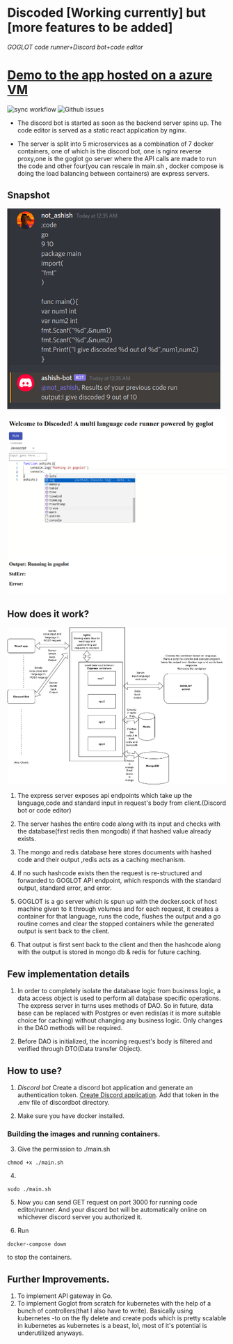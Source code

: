 # **Discoded** [Working currently] but [more features to be added]
*GOGLOT code runner+Discord bot+code editor*
# [Demo to the app hosted on a azure VM](https://discoded.centralindia.cloudapp.azure.com/)
![sync workflow](https://github.com/Revolyssup/discoded/actions/workflows/ci.yml/badge.svg?branch=master)
![Github issues](https://shields.io/github/issues/Revolyssup/discoded)
- The discord bot is started as soon as the backend server spins up. The code editor is served as a static react application by nginx.

- The server is split into 5 microservices as a combination of 7 docker containers, one of which is the discord bot, one is nginx reverse proxy,one is the goglot go server where the API calls are made to run the code and other four(you can rescale in main.sh , docker compose is doing the load balancing between containers) are express servers.
## Snapshot

![If you're seeing this text means somehow my image got renamed or deleted lol](https://github.com/Revolyssup/discoded/blob/master/docs/images/discorddemo.png?raw=true)

![If you're seeing this text means somehow my image got renamed or deleted lol](https://github.com/Revolyssup/discoded/blob/master/docs/images/frontenddemo.png?raw=true)

## How does it work?

![If you're seeing this text means somehow my image got renamed or deleted lol](https://github.com/Revolyssup/discoded/blob/master/docs/images/image.jpg?raw=true)
1. The express server exposes api endpoints which take up the language,code and standard input in request's body from client.(Discord bot or code editor)

2. The server hashes the entire code along with its input and checks with the database(first redis then mongodb) if that hashed value already exists.

3. The mongo and redis database here stores documents with hashed code and their output ,redis acts as a caching mechanism.

4. If no such hashcode exists then the request is re-structured and forwarded to GOGLOT API endpoint, which responds with the standard output, standard error, and error.

5. GOGLOT is a go server which is spun up with the docker.sock of host machine given to it through volumes and for each request,
it creates a container for that language, runs the code, flushes the output and a go routine comes and clear the stopped containers while the generated output is sent back to the client. 


6. That output is first sent back to the client and then the hashcode along with the output is stored in mongo db & redis for future caching.


## Few implementation details

1. In order to completely isolate the database logic from business logic, a data access object is used to perform all database specific operations. The express server in turns uses methods of DAO. So in future, data base can be replaced with Postgres or even redis(as it is more suitable choice for caching) without changing any business logic. Only changes in the DAO methods will be required.

2. Before DAO is initialized, the incoming request's body is filtered and verified through DTO(Data transfer Object).


## How to use?

1. *Discord bot* Create a discord bot application and generate an authentication token. [Create Discord application](https://discord.com/developers/applications). Add that token in the .env file of discordbot directory.


2.  Make sure you have docker installed.

### Building the images and running containers.
3. Give the permission to ./main.sh
```
chmod +x ./main.sh
```

4. 
```
sudo ./main.sh
```
5. Now you can send GET request on port 3000 for running code editor/runner. And your discord bot will be automatically online on whichever discord server you authorized it.

6. Run 
```
docker-compose down
```
to stop the containers. 
## Further Improvements.

1. To implement API gateway in Go.
2. To implement Goglot from scratch for kubernetes with the help of a bunch of controllers(that I also have to write). Basically using kubernetes -to on the fly delete and create pods which is pretty scalable in kubernetes as kubernetes is a beast, lol, most of it's potential is underutilized anyways.

